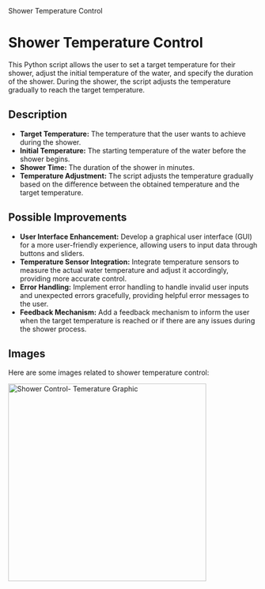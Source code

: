 <!DOCTYPE html>
<html lang="en">
<head>
<meta charset="UTF-8">
<meta name="viewport" content="width=device-width, initial-scale=1.0">
Shower Temperature Control
</head>
<body>

<h1>Shower Temperature Control</h1>

<p>
  This Python script allows the user to set a target temperature for their shower,
  adjust the initial temperature of the water, and specify the duration of the shower.
  During the shower, the script adjusts the temperature gradually to reach the target temperature.
</p>

<h2>Description</h2>

<ul>
  <li><strong>Target Temperature:</strong> The temperature that the user wants to achieve during the shower.</li>
  <li><strong>Initial Temperature:</strong> The starting temperature of the water before the shower begins.</li>
  <li><strong>Shower Time:</strong> The duration of the shower in minutes.</li>
  <li><strong>Temperature Adjustment:</strong> The script adjusts the temperature gradually based on the difference between the obtained temperature and the target temperature.</li>
</ul>

<h2>Possible Improvements</h2>

<ul>
  <li><strong>User Interface Enhancement:</strong> Develop a graphical user interface (GUI) for a more user-friendly experience, allowing users to input data through buttons and sliders.</li>
  <li><strong>Temperature Sensor Integration:</strong> Integrate temperature sensors to measure the actual water temperature and adjust it accordingly, providing more accurate control.</li>
  <li><strong>Error Handling:</strong> Implement error handling to handle invalid user inputs and unexpected errors gracefully, providing helpful error messages to the user.</li>
  <li><strong>Feedback Mechanism:</strong> Add a feedback mechanism to inform the user when the target temperature is reached or if there are any issues during the shower process.</li>
</ul>

<h2>Images</h2>

<p>Here are some images related to shower temperature control:</p>

<img src="https://www.google.com/url?sa=i&url=https%3A%2F%2Fdigitalrepository.unm.edu%2Fcgi%2Fviewcontent.cgi%3Farticle%3D1513%26context%3Dmath_fsp&psig=AOvVaw3gdJIjyC0w2U83iliq5hpy&ust=1712429830183000&source=images&cd=vfe&opi=89978449&ved=0CBIQjRxqFwoTCKj0j7Dgq4UDFQAAAAAdAAAAABAI" alt="Shower Control- Temerature Graphic" width="400">

</body>
</html>
